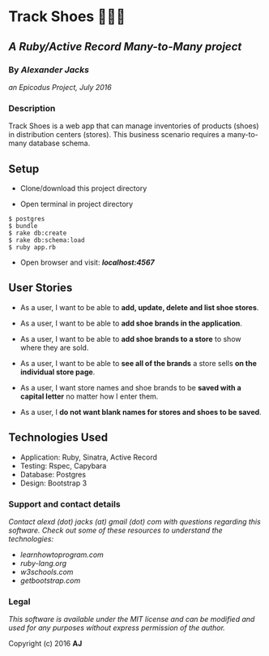 # Track Shoes :shoe::boot::sandal:
## _A Ruby/Active Record Many-to-Many project_
### By _Alexander Jacks_
_an Epicodus Project, July 2016_

### Description
Track Shoes is a web app that can manage inventories of products (shoes) in distribution centers (stores). This business scenario requires a many-to-many database schema.

## Setup
- Clone/download this project directory

- Open terminal in project directory
```
$ postgres
$ bundle
$ rake db:create
$ rake db:schema:load
$ ruby app.rb
```

- Open browser and visit: **_localhost:4567_**

## User Stories
- As a user, I want to be able to **add, update, delete and list shoe stores**.
 - As a user, I want to be able to **add shoe brands in the application**.
 - As a user, I want to be able to **add shoe brands to a store** to show where they are sold.
- As a user, I want to be able to **see all of the brands** a store sells **on the individual store page**.

- As a user, I want store names and shoe brands to be **saved with a capital letter** no matter how I enter them.
- As a user, I **do not want blank names for stores and shoes to be saved**.

## Technologies Used
- Application: Ruby, Sinatra, Active Record
- Testing: Rspec, Capybara
- Database: Postgres
- Design: Bootstrap 3

### Support and contact details
_Contact alexd (dot) jacks (at) gmail (dot) com with questions regarding this software.
Check out some of these resources to understand the technologies:_
- _learnhowtoprogram.com_
- _ruby-lang.org_
- _w3schools.com_
- _getbootstrap.com_

### Legal
_This software is available under the MIT license and can be modified and used for any purposes without express permission of the author._


Copyright (c) 2016 **AJ**
